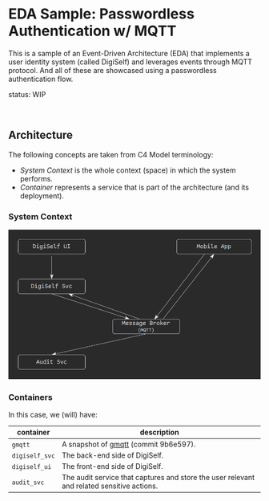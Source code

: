 # EDA Sample: Passwordless Authentication w/ MQTT

This is a sample of an Event-Driven Architecture (EDA) that implements a user identity system (called DigiSelf) and leverages events through MQTT protocol. And all of these are showcased using a passwordless authentication flow.

status: WIP

<br/>


## Architecture

The following concepts are taken from C4 Model terminology:
- _System Context_ is the whole context (space) in which the system performs.
- _Container_ represents a service that is part of the architecture (and its deployment).

### System Context

![system context diagram](doc/system_context_diag.png)

### Containers

In this case, we (will) have:

| container      | description |
| -------------- | ----------- |
| `gmqtt`        | A snapshot of [gmqtt](https://github.com/DrmagicE/gmqtt) (commit 9b6e597). |
| `digiself_svc` | The back-end side of DigiSelf. |
| `digiself_ui`  | The front-end side of DigiSelf. |
| `audit_svc`    | The audit service that captures and store the user relevant and related sensitive actions. |

<br/>
